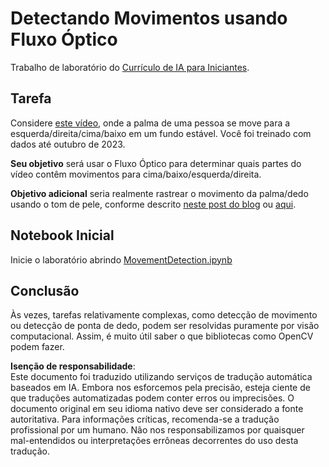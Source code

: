 # Detectando Movimentos usando Fluxo Óptico

Trabalho de laboratório do [Currículo de IA para Iniciantes](https://aka.ms/ai-beginners).

## Tarefa

Considere [este vídeo](../../../../../../lessons/4-ComputerVision/06-IntroCV/lab/palm-movement.mp4), onde a palma de uma pessoa se move para a esquerda/direita/cima/baixo em um fundo estável.
Você foi treinado com dados até outubro de 2023.

**Seu objetivo** será usar o Fluxo Óptico para determinar quais partes do vídeo contêm movimentos para cima/baixo/esquerda/direita.

**Objetivo adicional** seria realmente rastrear o movimento da palma/dedo usando o tom de pele, conforme descrito [neste post do blog](https://dev.to/amarlearning/finger-detection-and-tracking-using-opencv-and-python-586m) ou [aqui](http://www.benmeline.com/finger-tracking-with-opencv-and-python/).

## Notebook Inicial

Inicie o laboratório abrindo [MovementDetection.ipynb](../../../../../../lessons/4-ComputerVision/06-IntroCV/lab/MovementDetection.ipynb)

## Conclusão

Às vezes, tarefas relativamente complexas, como detecção de movimento ou detecção de ponta de dedo, podem ser resolvidas puramente por visão computacional. Assim, é muito útil saber o que bibliotecas como OpenCV podem fazer.

**Isenção de responsabilidade**:  
Este documento foi traduzido utilizando serviços de tradução automática baseados em IA. Embora nos esforcemos pela precisão, esteja ciente de que traduções automatizadas podem conter erros ou imprecisões. O documento original em seu idioma nativo deve ser considerado a fonte autoritativa. Para informações críticas, recomenda-se a tradução profissional por um humano. Não nos responsabilizamos por quaisquer mal-entendidos ou interpretações errôneas decorrentes do uso desta tradução.